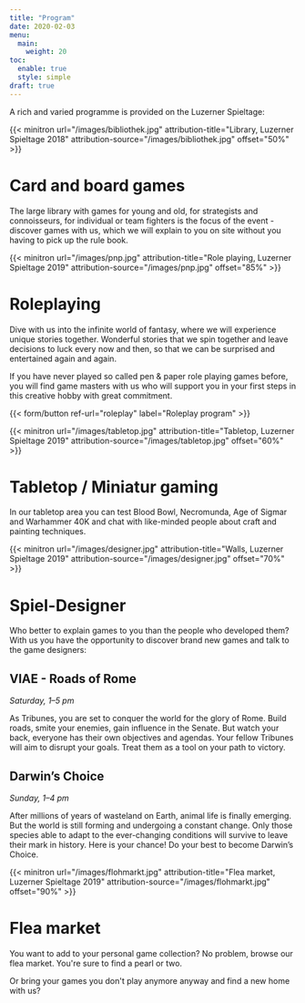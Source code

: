 ```yaml
---
title: "Program"
date: 2020-02-03
menu:
  main:
    weight: 20
toc:
  enable: true
  style: simple
draft: true
---
```


A rich and varied programme is provided on the Luzerner Spieltage:

{{< minitron url="/images/bibliothek.jpg" attribution-title="Library, Luzerner Spieltage 2018" attribution-source="/images/bibliothek.jpg" offset="50%" >}}

# Card and board games

The large library with games for young and old, for strategists and connoisseurs, for individual or team fighters is the focus of the event - discover games with us, which we will explain to you on site without you having to pick up the rule book.

{{< minitron url="/images/pnp.jpg" attribution-title="Role playing, Luzerner Spieltage 2019" attribution-source="/images/pnp.jpg" offset="85%" >}}

# Roleplaying

Dive with us into the infinite world of fantasy, where we will experience unique stories together. Wonderful stories that we spin together and leave decisions to luck every now and then, so that we can be surprised and entertained again and again.

If you have never played so called pen & paper role playing games before, you will find game masters with us who will support you in your first steps in this creative hobby with great commitment.

{{< form/button ref-url="roleplay" label="Roleplay program" >}}

{{< minitron url="/images/tabletop.jpg" attribution-title="Tabletop, Luzerner Spieltage 2019" attribution-source="/images/tabletop.jpg" offset="60%" >}}

# Tabletop / Miniatur gaming

In our tabletop area you can test Blood Bowl, Necromunda, Age of Sigmar and Warhammer 40K and chat with like-minded people about craft and painting techniques.

{{< minitron url="/images/designer.jpg" attribution-title="Walls, Luzerner Spieltage 2019" attribution-source="/images/designer.jpg" offset="70%" >}}

# Spiel-Designer

Who better to explain games to you than the people who developed them? With us you have the opportunity to discover brand new games and talk to the game designers:

## VIAE - Roads of Rome

_Saturday, 1–5 pm_

As Tribunes, you are set to conquer the world for the glory of Rome. Build  roads, smite your enemies, gain influence in the Senate. But watch your back, everyone has their own objectives and agendas. Your fellow Tribunes will aim to disrupt your goals. Treat them as a tool on your path to victory.

## Darwin’s Choice

_Sunday, 1–4 pm_

After millions of years of wasteland on Earth, animal life is finally emerging. But the world is still forming and undergoing a constant change. Only those species able to adapt to the ever-changing conditions will survive to leave their mark in history. Here is your chance! Do your best to become Darwin’s Choice.

{{< minitron url="/images/flohmarkt.jpg" attribution-title="Flea market, Luzerner Spieltage 2019" attribution-source="/images/flohmarkt.jpg" offset="90%" >}}

# Flea market

You want to add to your personal game collection? No problem, browse our flea market. You're sure to find a pearl or two.

Or bring your games you don't play anymore anyway and find a new home with us?
